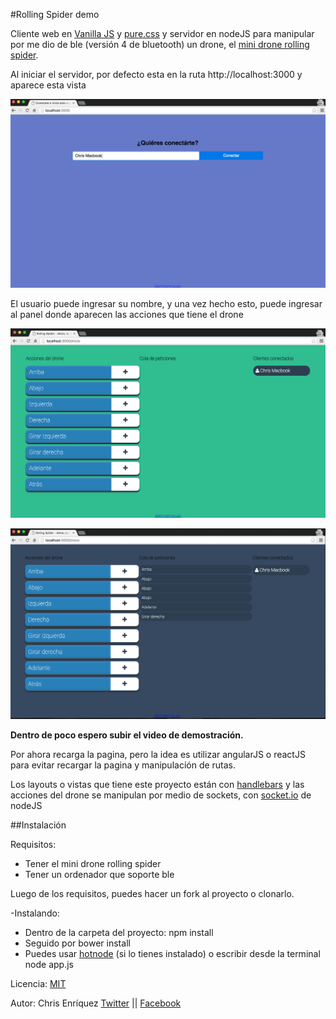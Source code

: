 #Rolling Spider demo

Cliente web en [Vanilla JS](http://vanilla-js.com/) y [pure.css](http://purecss.io/) y servidor en nodeJS para manipular por me dio de ble (versión 4 de bluetooth) un drone, el [mini drone rolling spider](http://www.parrot.com/es/productos/rolling-spider/).

Al iniciar el servidor, por defecto esta en la ruta http://localhost:3000 y aparece esta vista

![Ingresando las credenciales](https://raw.githubusercontent.com/khrizenriquez/rolling-spider/master/public/images/demo/start.png)

El usuario puede ingresar su nombre, y una vez hecho esto, puede ingresar al panel donde aparecen las acciones que tiene el drone

![Proyecto metodología de la invesitación](https://raw.githubusercontent.com/khrizenriquez/rolling-spider/master/public/images/demo/panel1.png)

![Proyecto metodología de la invesitación](https://raw.githubusercontent.com/khrizenriquez/rolling-spider/master/public/images/demo/panel2.png)

**Dentro de poco espero subir el video de demostración.**

Por ahora recarga la pagina, pero la idea es utilizar angularJS o reactJS para evitar recargar la pagina y manipulación de rutas.

Los layouts o vistas que tiene este proyecto están con [handlebars](http://handlebarsjs.com/) y las acciones del drone se manipulan por medio de sockets, con [socket.io](http://socket.io/) de nodeJS

##Instalación

Requisitos: 

* Tener el mini drone rolling spider
* Tener un ordenador que soporte ble

Luego de los requisitos, puedes hacer un fork al proyecto o clonarlo.

-Instalando: 

* Dentro de la carpeta del proyecto: npm install
* Seguido por bower install
* Puedes usar [hotnode](https://github.com/saschagehlich/hotnode) (si lo tienes instalado) o escribir desde la terminal node app.js

Licencia: [MIT](https://opensource.org/licenses/MIT)

Autor: Chris Enríquez
[Twitter](https://twitter.com/khrizEnriquez) ||
[Facebook](https://facebook.com/khrizenriquez)
